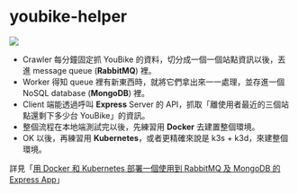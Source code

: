 # youbike-helper

![](https://kanido386.github.io/2022/06/youbike-helper/1.png)

- Crawler 每分鐘固定抓 YouBike 的資料，切分成一個一個站點資訊以後，丟進 message queue (**RabbitMQ**) 裡。
- Worker 得知 queue 裡有新東西時，就將它們拿出來一一處理，並存進一個 NoSQL database (**MongoDB**) 裡。
- Client 端能透過呼叫 **Express** Server 的 API，抓取「離使用者最近的三個站點還剩下多少台 YouBike」的資訊。
- 整個流程在本地端測試完以後，先練習用 **Docker** 去建置整個環境。
- OK 以後，再練習用 **Kubernetes**，或者更精確來說是 k3s + k3d，來建整個環境。

詳見「[用 Docker 和 Kubernetes 部署一個使用到 RabbitMQ 及 MongoDB 的 Express App](https://kanido386.github.io/2022/06/youbike-helper/)」